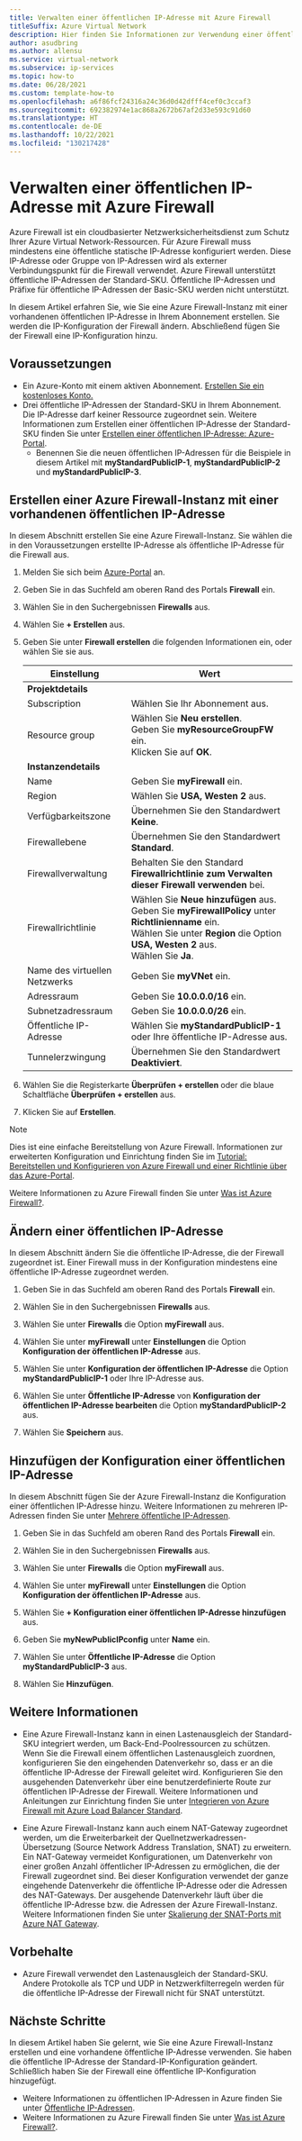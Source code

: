 ```yaml
---
title: Verwalten einer öffentlichen IP-Adresse mit Azure Firewall
titleSuffix: Azure Virtual Network
description: Hier finden Sie Informationen zur Verwendung einer öffentlichen IP-Adresse mit Azure Firewall sowie zum Ändern der Konfiguration.
author: asudbring
ms.author: allensu
ms.service: virtual-network
ms.subservice: ip-services
ms.topic: how-to
ms.date: 06/28/2021
ms.custom: template-how-to
ms.openlocfilehash: a6f86fcf24316a24c36d0d42dfff4cef0c3ccaf3
ms.sourcegitcommit: 692382974e1ac868a2672b67af2d33e593c91d60
ms.translationtype: HT
ms.contentlocale: de-DE
ms.lasthandoff: 10/22/2021
ms.locfileid: "130217428"
---
```

# <a name="manage-a-public-ip-address-with-azure-firewall"></a>Verwalten einer öffentlichen IP-Adresse mit Azure Firewall

Azure Firewall ist ein cloudbasierter Netzwerksicherheitsdienst zum Schutz Ihrer Azure Virtual Network-Ressourcen. Für Azure Firewall muss mindestens eine öffentliche statische IP-Adresse konfiguriert werden. Diese IP-Adresse oder Gruppe von IP-Adressen wird als externer Verbindungspunkt für die Firewall verwendet. Azure Firewall unterstützt öffentliche IP-Adressen der Standard-SKU. Öffentliche IP-Adressen und Präfixe für öffentliche IP-Adressen der Basic-SKU werden nicht unterstützt. 

In diesem Artikel erfahren Sie, wie Sie eine Azure Firewall-Instanz mit einer vorhandenen öffentlichen IP-Adresse in Ihrem Abonnement erstellen. Sie werden die IP-Konfiguration der Firewall ändern. Abschließend fügen Sie der Firewall eine IP-Konfiguration hinzu.

## <a name="prerequisites"></a>Voraussetzungen

- Ein Azure-Konto mit einem aktiven Abonnement. [Erstellen Sie ein kostenloses Konto.](https://azure.microsoft.com/free/?ref=microsoft.com&utm_source=microsoft.com&utm_medium=docs&utm_campaign=visualstudio)
- Drei öffentliche IP-Adressen der Standard-SKU in Ihrem Abonnement. Die IP-Adresse darf keiner Ressource zugeordnet sein. Weitere Informationen zum Erstellen einer öffentlichen IP-Adresse der Standard-SKU finden Sie unter [Erstellen einer öffentlichen IP-Adresse: Azure-Portal](./create-public-ip-portal.md).
    - Benennen Sie die neuen öffentlichen IP-Adressen für die Beispiele in diesem Artikel mit **myStandardPublicIP-1**, **myStandardPublicIP-2** und **myStandardPublicIP-3**.

## <a name="create-azure-firewall-existing-public-ip"></a>Erstellen einer Azure Firewall-Instanz mit einer vorhandenen öffentlichen IP-Adresse

In diesem Abschnitt erstellen Sie eine Azure Firewall-Instanz. Sie wählen die in den Voraussetzungen erstellte IP-Adresse als öffentliche IP-Adresse für die Firewall aus.

1. Melden Sie sich beim [Azure-Portal](https://portal.azure.com) an.

2. Geben Sie in das Suchfeld am oberen Rand des Portals **Firewall** ein.

3. Wählen Sie in den Suchergebnissen **Firewalls** aus.

4. Wählen Sie **+ Erstellen** aus.

5. Geben Sie unter **Firewall erstellen** die folgenden Informationen ein, oder wählen Sie sie aus.

    | Einstellung | Wert |
    | ------- | ----- |
    | **Projektdetails** |   |
    | Subscription | Wählen Sie Ihr Abonnement aus. |
    | Resource group | Wählen Sie **Neu erstellen**. </br> Geben Sie **myResourceGroupFW** ein. </br> Klicken Sie auf **OK**. |
    | **Instanzendetails** |   |
    | Name | Geben Sie **myFirewall** ein. |
    | Region | Wählen Sie **USA, Westen 2** aus. |
    | Verfügbarkeitszone | Übernehmen Sie den Standardwert **Keine**. |
    | Firewallebene  | Übernehmen Sie den Standardwert **Standard**. |
    | Firewallverwaltung | Behalten Sie den Standard **Firewallrichtlinie zum Verwalten dieser Firewall verwenden** bei.|
    | Firewallrichtlinie | Wählen Sie **Neue hinzufügen** aus. </br> Geben Sie **myFirewallPolicy** unter **Richtlinienname** ein. </br> Wählen Sie unter **Region** die Option **USA, Westen 2** aus. </br> Wählen Sie **Ja**. |
    | Name des virtuellen Netzwerks | Geben Sie **myVNet** ein. |
    | Adressraum | Geben Sie **10.0.0.0/16** ein. |
    | Subnetzadressraum | Geben Sie **10.0.0.0/26** ein. |
    | Öffentliche IP-Adresse | Wählen Sie **myStandardPublicIP-1** oder Ihre öffentliche IP-Adresse aus. |
    | Tunnelerzwingung | Übernehmen Sie den Standardwert **Deaktiviert**. |
    
 
6. Wählen Sie die Registerkarte **Überprüfen + erstellen** oder die blaue Schaltfläche **Überprüfen + erstellen** aus.

7. Klicken Sie auf **Erstellen**.

> [!NOTE]
> Dies ist eine einfache Bereitstellung von Azure Firewall. Informationen zur erweiterten Konfiguration und Einrichtung finden Sie im [Tutorial: Bereitstellen und Konfigurieren von Azure Firewall und einer Richtlinie über das Azure-Portal](../../firewall/tutorial-firewall-deploy-portal-policy.md).
>
> Weitere Informationen zu Azure Firewall finden Sie unter [Was ist Azure Firewall?](../../firewall/overview.md).

## <a name="change-public-ip-address"></a>Ändern einer öffentlichen IP-Adresse

In diesem Abschnitt ändern Sie die öffentliche IP-Adresse, die der Firewall zugeordnet ist. Einer Firewall muss in der Konfiguration mindestens eine öffentliche IP-Adresse zugeordnet werden. 

1. Geben Sie in das Suchfeld am oberen Rand des Portals **Firewall** ein.

2. Wählen Sie in den Suchergebnissen **Firewalls** aus.

3. Wählen Sie unter **Firewalls** die Option **myFirewall** aus.

4. Wählen Sie unter **myFirewall** unter **Einstellungen** die Option **Konfiguration der öffentlichen IP-Adresse** aus.

5. Wählen Sie unter **Konfiguration der öffentlichen IP-Adresse** die Option **myStandardPublicIP-1** oder Ihre IP-Adresse aus.

6. Wählen Sie unter **Öffentliche IP-Adresse** von **Konfiguration der öffentlichen IP-Adresse bearbeiten** die Option **myStandardPublicIP-2** aus.

7. Wählen Sie **Speichern** aus.

## <a name="add-public-ip-configuration"></a>Hinzufügen der Konfiguration einer öffentlichen IP-Adresse

In diesem Abschnitt fügen Sie der Azure Firewall-Instanz die Konfiguration einer öffentlichen IP-Adresse hinzu. Weitere Informationen zu mehreren IP-Adressen finden Sie unter [Mehrere öffentliche IP-Adressen](../../firewall/features.md#multiple-public-ip-addresses).  

1. Geben Sie in das Suchfeld am oberen Rand des Portals **Firewall** ein.

2. Wählen Sie in den Suchergebnissen **Firewalls** aus.

3. Wählen Sie unter **Firewalls** die Option **myFirewall** aus.

4. Wählen Sie unter **myFirewall** unter **Einstellungen** die Option **Konfiguration der öffentlichen IP-Adresse** aus.

5. Wählen Sie **+ Konfiguration einer öffentlichen IP-Adresse hinzufügen** aus.

6. Geben Sie **myNewPublicIPconfig** unter **Name** ein.

7. Wählen Sie unter **Öffentliche IP-Adresse** die Option **myStandardPublicIP-3** aus.

8. Wählen Sie **Hinzufügen**.

## <a name="more-information"></a>Weitere Informationen

* Eine Azure Firewall-Instanz kann in einen Lastenausgleich der Standard-SKU integriert werden, um Back-End-Poolressourcen zu schützen.  Wenn Sie die Firewall einem öffentlichen Lastenausgleich zuordnen, konfigurieren Sie den eingehenden Datenverkehr so, dass er an die öffentliche IP-Adresse der Firewall geleitet wird. Konfigurieren Sie den ausgehenden Datenverkehr über eine benutzerdefinierte Route zur öffentlichen IP-Adresse der Firewall.  Weitere Informationen und Anleitungen zur Einrichtung finden Sie unter [Integrieren von Azure Firewall mit Azure Load Balancer Standard](../../firewall/integrate-lb.md). 

* Eine Azure Firewall-Instanz kann auch einem NAT-Gateway zugeordnet werden, um die Erweiterbarkeit der Quellnetzwerkadressen-Übersetzung (Source Network Address Translation, SNAT) zu erweitern. Ein NAT-Gateway vermeidet Konfigurationen, um Datenverkehr von einer großen Anzahl öffentlicher IP-Adressen zu ermöglichen, die der Firewall zugeordnet sind. Bei dieser Konfiguration verwendet der ganze eingehende Datenverkehr die öffentliche IP-Adresse oder die Adressen des NAT-Gateways. Der ausgehende Datenverkehr läuft über die öffentliche IP-Adresse bzw. die Adressen der Azure Firewall-Instanz.  Weitere Informationen finden Sie unter [Skalierung der SNAT-Ports mit Azure NAT Gateway](../../firewall/integrate-with-nat-gateway.md).

## <a name="caveats"></a>Vorbehalte

* Azure Firewall verwendet den Lastenausgleich der Standard-SKU. Andere Protokolle als TCP und UDP in Netzwerkfilterregeln werden für die öffentliche IP-Adresse der Firewall nicht für SNAT unterstützt. 
## <a name="next-steps"></a>Nächste Schritte

In diesem Artikel haben Sie gelernt, wie Sie eine Azure Firewall-Instanz erstellen und eine vorhandene öffentliche IP-Adresse verwenden. Sie haben die öffentliche IP-Adresse der Standard-IP-Konfiguration geändert. Schließlich haben Sie der Firewall eine öffentliche IP-Konfiguration hinzugefügt.

- Weitere Informationen zu öffentlichen IP-Adressen in Azure finden Sie unter [Öffentliche IP-Adressen](./public-ip-addresses.md).
- Weitere Informationen zu Azure Firewall finden Sie unter [Was ist Azure Firewall?](../../firewall/overview.md).